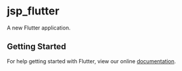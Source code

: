 # jsp_flutter

A new Flutter application.

## Getting Started

For help getting started with Flutter, view our online
[documentation](https://flutter.io/).
